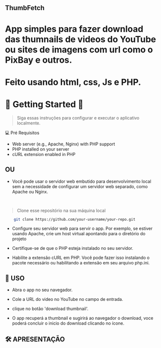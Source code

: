 ## ThumbFetch

# App simples para fazer download das thumnails de videos do YouTube ou sites de imagens com url como o PixBay e outros.
# Feito usando html, css, Js e PHP.

# 💪 Getting Started 💪

> Siga essas instruções para configurar e executar o aplicativo localmente.

💻 Pré Requisitos 

- Web server (e.g., Apache, Nginx) with PHP support
- PHP installed on your server
- cURL extension enabled in PHP

## OU

- Você pode usar o servidor web embutido para desenvolvimento local sem a necessidade de configurar um servidor web separado, como Apache ou Nginx.

<br/>

> Clone esse repositório na sua máquina local

```bash
    git clone https://github.com/your-username/your-repo.git

```
- Configure seu servidor web para servir o app. Por exemplo, se estiver usando Apache, crie um host virtual apontando para o diretório do projeto

- Certifique-se de que o PHP esteja instalado no seu servidor.

- Habilite a extensão cURL em PHP. Você pode fazer isso instalando o pacote necessário ou habilitando a extensão em seu arquivo php.ini.

## 🔦 USO

- Abra o app no seu navegador.

- Cole a URL do video no YouTube no campo de entrada.

- clique no botão 'download thumbnail'.

- O app recuperá a thumbnail e sugirirá ao navegador o download, voce poderá concluir o inicio do download clicando no ícone.

## 🛠️ APRESENTAÇÃO



